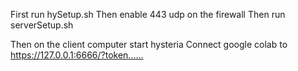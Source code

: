First run hySetup.sh
Then enable 443 udp on the firewall
Then run serverSetup.sh

Then on the client computer start hysteria
Connect google colab to https://127.0.0.1:6666/?token……

